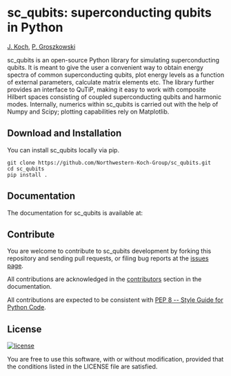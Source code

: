 sc_qubits: superconducting qubits in Python
===========================================

[J. Koch](https://github.com/jkochNU), [P. Groszkowski](https://github.com/petergthatsme)


sc_qubits is an open-source Python library for simulating superconducting qubits. It is meant to give the user
a convenient way to obtain energy spectra of common superconducting qubits, plot energy levels as a function of
external parameters, calculate matrix elements etc. The library further provides an interface to QuTiP, making it
easy to work with composite Hilbert spaces consisting of coupled superconducting qubits and harmonic modes.
Internally, numerics within sc_qubits is carried out with the help of Numpy and Scipy; plotting capabilities rely on
Matplotlib.




Download and Installation
-------------------------

You can install sc_qubits locally via pip.
```
git clone https://github.com/Northwestern-Koch-Group/sc_qubits.git
cd sc_qubits
pip install .
```

[//]: # (TODO: Update once this is on PyPi)




Documentation
-------------

The documentation for sc_qubits is available at:

[//]: # (TODO Add link to documentation)


Contribute
----------

You are welcome to contribute to sc_qubits development by forking this repository and sending pull requests, 
or filing bug reports at the
[issues page](http://TODO).

[//]: # (TODO: fill in link)

All contributions are acknowledged in the
[contributors](http://TODO)
section in the documentation.

[//]: # (TODO: fill in link)

All contributions are expected to be consistent with [PEP 8 -- Style Guide for Python Code](https://www.python.org/dev/peps/pep-0008/).


License
-------
[![license](https://img.shields.io/badge/license-New%20BSD-blue.svg)](http://en.wikipedia.org/wiki/BSD_licenses#3-clause_license_.28.22Revised_BSD_License.22.2C_.22New_BSD_License.22.2C_or_.22Modified_BSD_License.22.29)

You are free to use this software, with or without modification, provided that the conditions listed in the LICENSE file are satisfied.
